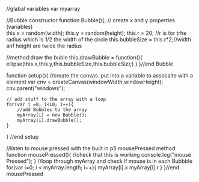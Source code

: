 //glabal variables
var myarray

//Bubble constructor
function Bubble(){;
// create x and y properties (variables)                  
    this.x = random(width);
    this.y = random(height);
    this.r = 20; //r is for trhe radius which is 1/2 the width of the circle
   this.bubbleSize = this.r*2;//width anf height are twice the radius               

//method:draw the buble
this.drawBubble = function(){
ellipse(this.x,this.y,this.bubbleSize,this.bubbleSiz);)
}
}//end Bubble

function setup(){
//create the canvas. put into a variable to assocaite with a element
var cnv = createCanvas(windowWidth,windowHeight);
cnv.parent("windows");
     
    // add stuff to the array with a loop
    for(var i =0; i<10; i++){
        //add Bubbles to the array
        myArray[i] = new Bubble();
        myArray[i].drawBubble();
    }
} //end setup
    
//listen to mouse pressed with the built in p5 mousePressed method
    function mousePressed(){
        //check that this is working
        console.log("mouse Pressed");
    }
    //loop through myArray and check if mouse is in each Bubbble
    for(var i=0; i < myArray.length; i++){
    myArray[i].x myArray[i].r
    }
}//end mousePressed
